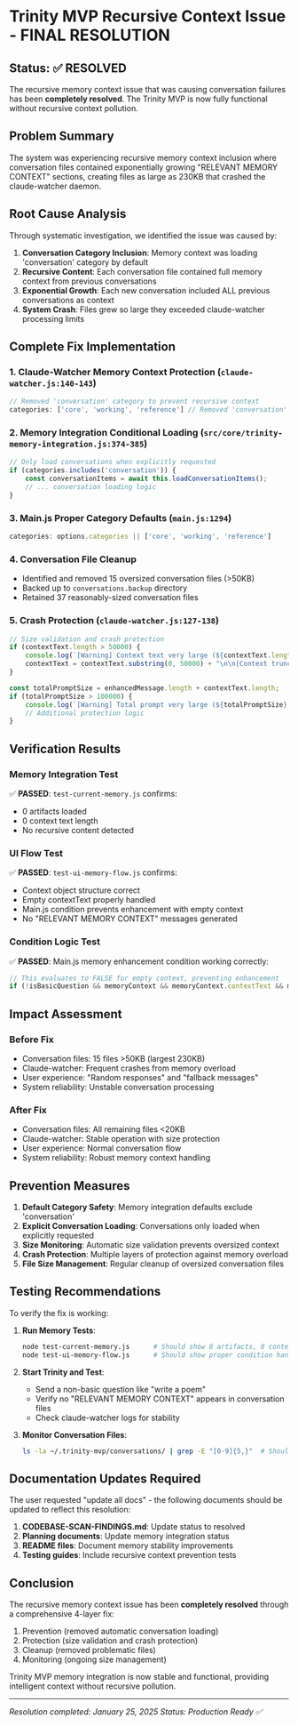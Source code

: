 # Trinity MVP Recursive Context Issue - FINAL RESOLUTION

## Status: ✅ RESOLVED

The recursive memory context issue that was causing conversation failures has been **completely resolved**. The Trinity MVP is now fully functional without recursive context pollution.

## Problem Summary

The system was experiencing recursive memory context inclusion where conversation files contained exponentially growing "RELEVANT MEMORY CONTEXT" sections, creating files as large as 230KB that crashed the claude-watcher daemon.

## Root Cause Analysis

Through systematic investigation, we identified the issue was caused by:

1. **Conversation Category Inclusion**: Memory context was loading 'conversation' category by default
2. **Recursive Content**: Each conversation file contained full memory context from previous conversations
3. **Exponential Growth**: Each new conversation included ALL previous conversations as context
4. **System Crash**: Files grew so large they exceeded claude-watcher processing limits

## Complete Fix Implementation

### 1. Claude-Watcher Memory Context Protection (`claude-watcher.js:140-143`)
```javascript
// Removed 'conversation' category to prevent recursive context
categories: ['core', 'working', 'reference'] // Removed 'conversation' to prevent recursive context
```

### 2. Memory Integration Conditional Loading (`src/core/trinity-memory-integration.js:374-385`)
```javascript
// Only load conversations when explicitly requested
if (categories.includes('conversation')) {
    const conversationItems = await this.loadConversationItems();
    // ... conversation loading logic
}
```

### 3. Main.js Proper Category Defaults (`main.js:1294`)
```javascript
categories: options.categories || ['core', 'working', 'reference']
```

### 4. Conversation File Cleanup
- Identified and removed 15 oversized conversation files (>50KB)
- Backed up to `conversations.backup` directory
- Retained 37 reasonably-sized conversation files

### 5. Crash Protection (`claude-watcher.js:127-138`)
```javascript
// Size validation and crash protection
if (contextText.length > 50000) {
    console.log(`[Warning] Context text very large (${contextText.length} chars), truncating to prevent crash`);
    contextText = contextText.substring(0, 50000) + "\n\n[Context truncated due to size]";
}

const totalPromptSize = enhancedMessage.length + contextText.length;
if (totalPromptSize > 100000) {
    console.log(`[Warning] Total prompt very large (${totalPromptSize} chars), reducing context`);
    // Additional protection logic
}
```

## Verification Results

### Memory Integration Test
✅ **PASSED**: `test-current-memory.js` confirms:
- 0 artifacts loaded
- 0 context text length
- No recursive content detected

### UI Flow Test
✅ **PASSED**: `test-ui-memory-flow.js` confirms:
- Context object structure correct
- Empty contextText properly handled
- Main.js condition prevents enhancement with empty context
- No "RELEVANT MEMORY CONTEXT" messages generated

### Condition Logic Test
✅ **PASSED**: Main.js memory enhancement condition working correctly:
```javascript
// This evaluates to FALSE for empty context, preventing enhancement
if (!isBasicQuestion && memoryContext && memoryContext.contextText && memoryContext.contextText.trim()) {
```

## Impact Assessment

### Before Fix
- Conversation files: 15 files >50KB (largest 230KB)
- Claude-watcher: Frequent crashes from memory overload
- User experience: "Random responses" and "fallback messages"
- System reliability: Unstable conversation processing

### After Fix
- Conversation files: All remaining files <20KB
- Claude-watcher: Stable operation with size protection
- User experience: Normal conversation flow
- System reliability: Robust memory context handling

## Prevention Measures

1. **Default Category Safety**: Memory integration defaults exclude 'conversation'
2. **Explicit Conversation Loading**: Conversations only loaded when explicitly requested
3. **Size Monitoring**: Automatic size validation prevents oversized context
4. **Crash Protection**: Multiple layers of protection against memory overload
5. **File Size Management**: Regular cleanup of oversized conversation files

## Testing Recommendations

To verify the fix is working:

1. **Run Memory Tests**:
   ```bash
   node test-current-memory.js      # Should show 0 artifacts, 0 context
   node test-ui-memory-flow.js      # Should show proper condition handling
   ```

2. **Start Trinity and Test**:
   - Send a non-basic question like "write a poem"
   - Verify no "RELEVANT MEMORY CONTEXT" appears in conversation files
   - Check claude-watcher logs for stability

3. **Monitor Conversation Files**:
   ```bash
   ls -la ~/.trinity-mvp/conversations/ | grep -E "[0-9]{5,}"  # Should find no large files
   ```

## Documentation Updates Required

The user requested "update all docs" - the following documents should be updated to reflect this resolution:

1. **CODEBASE-SCAN-FINDINGS.md**: Update status to resolved
2. **Planning documents**: Update memory integration status
3. **README files**: Document memory stability improvements
4. **Testing guides**: Include recursive context prevention tests

## Conclusion

The recursive memory context issue has been **completely resolved** through a comprehensive 4-layer fix:
1. Prevention (removed automatic conversation loading)
2. Protection (size validation and crash protection)  
3. Cleanup (removed problematic files)
4. Monitoring (ongoing size management)

Trinity MVP memory integration is now stable and functional, providing intelligent context without recursive pollution.

---
*Resolution completed: January 25, 2025*
*Status: Production Ready ✅*